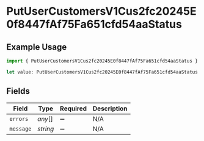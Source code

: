 # PutUserCustomersV1Cus2fc20245E0f8447fAf75Fa651cfd54aaStatus

## Example Usage

```typescript
import { PutUserCustomersV1Cus2fc20245E0f8447fAf75Fa651cfd54aaStatus } from "@dhaba/safepay-ts/models/operations";

let value: PutUserCustomersV1Cus2fc20245E0f8447fAf75Fa651cfd54aaStatus = {};
```

## Fields

| Field              | Type               | Required           | Description        |
| ------------------ | ------------------ | ------------------ | ------------------ |
| `errors`           | *any*[]            | :heavy_minus_sign: | N/A                |
| `message`          | *string*           | :heavy_minus_sign: | N/A                |